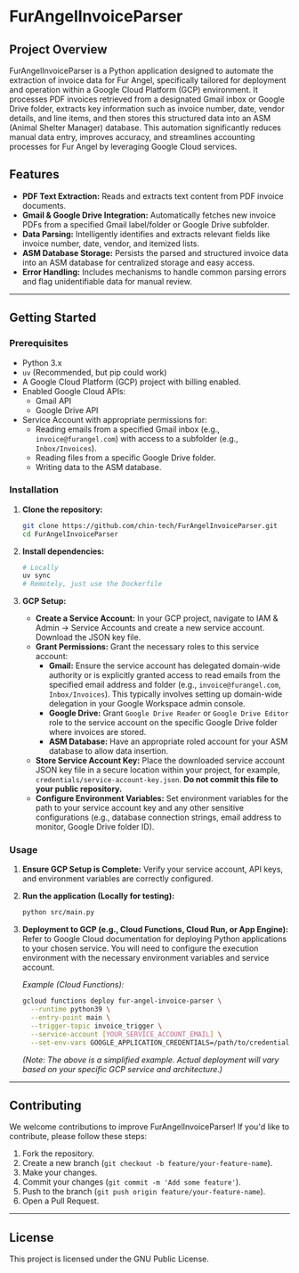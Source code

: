 # FurAngelInvoiceParser

## Project Overview

FurAngelInvoiceParser is a Python application designed to automate the extraction of invoice data for Fur Angel, specifically tailored for deployment and operation within a Google Cloud Platform (GCP) environment. It processes PDF invoices retrieved from a designated Gmail inbox or Google Drive folder, extracts key information such as invoice number, date, vendor details, and line items, and then stores this structured data into an ASM (Animal Shelter Manager) database. This automation significantly reduces manual data entry, improves accuracy, and streamlines accounting processes for Fur Angel by leveraging Google Cloud services.

## Features

  * **PDF Text Extraction:** Reads and extracts text content from PDF invoice documents.
  * **Gmail & Google Drive Integration:** Automatically fetches new invoice PDFs from a specified Gmail label/folder or Google Drive subfolder.
  * **Data Parsing:** Intelligently identifies and extracts relevant fields like invoice number, date, vendor, and itemized lists.
  * **ASM Database Storage:** Persists the parsed and structured invoice data into an ASM database for centralized storage and easy access.
  * **Error Handling:** Includes mechanisms to handle common parsing errors and flag unidentifiable data for manual review.

-----

## Getting Started

### Prerequisites

  * Python 3.x
  * `uv` (Recommended, but pip could work)
  * A Google Cloud Platform (GCP) project with billing enabled.
  * Enabled Google Cloud APIs:
      * Gmail API
      * Google Drive API
  * Service Account with appropriate permissions for:
      * Reading emails from a specified Gmail inbox (e.g., `invoice@furangel.com`) with access to a subfolder (e.g., `Inbox/Invoices`).
      * Reading files from a specific Google Drive folder.
      * Writing data to the ASM database.

### Installation

1.  **Clone the repository:**

    ```bash
    git clone https://github.com/chin-tech/FurAngelInvoiceParser.git
    cd FurAngelInvoiceParser
    ```

2.  **Install dependencies:**

    ```bash
    # Locally
    uv sync
    # Remotely, just use the Dockerfile
    ```

3.  **GCP Setup:**

      * **Create a Service Account:** In your GCP project, navigate to IAM & Admin -\> Service Accounts and create a new service account. Download the JSON key file.
      * **Grant Permissions:** Grant the necessary roles to this service account:
          * **Gmail:** Ensure the service account has delegated domain-wide authority or is explicitly granted access to read emails from the specified email address and folder (e.g., `invoice@furangel.com`, `Inbox/Invoices`). This typically involves setting up domain-wide delegation in your Google Workspace admin console.
          * **Google Drive:** Grant `Google Drive Reader` or `Google Drive Editor` role to the service account on the specific Google Drive folder where invoices are stored.
          * **ASM Database:** Have an appropriate roled account for your ASM database  to allow data insertion.
      * **Store Service Account Key:** Place the downloaded service account JSON key file in a secure location within your project, for example, `credentials/service-account-key.json`. **Do not commit this file to your public repository.**
      * **Configure Environment Variables:** Set environment variables for the path to your service account key and any other sensitive configurations (e.g., database connection strings, email address to monitor, Google Drive folder ID).

### Usage

1.  **Ensure GCP Setup is Complete:** Verify your service account, API keys, and environment variables are correctly configured.

2.  **Run the application (Locally for testing):**

    ```bash
    python src/main.py
    ```

3.  **Deployment to GCP (e.g., Cloud Functions, Cloud Run, or App Engine):**
    Refer to Google Cloud documentation for deploying Python applications to your chosen service. You will need to configure the execution environment with the necessary environment variables and service account.

    *Example (Cloud Functions):*

    ```bash
    gcloud functions deploy fur-angel-invoice-parser \
      --runtime python39 \
      --entry-point main \
      --trigger-topic invoice_trigger \
      --service-account [YOUR_SERVICE_ACCOUNT_EMAIL] \
      --set-env-vars GOOGLE_APPLICATION_CREDENTIALS=/path/to/credentials/service-account-key.json,GMAIL_EMAIL=invoice@furangel.com,DRIVE_FOLDER_ID=your_drive_folder_id,ASM_DB_CONNECTION_STRING=your_db_connection_string
    ```

    *(Note: The above is a simplified example. Actual deployment will vary based on your specific GCP service and architecture.)*

-----
## Contributing

We welcome contributions to improve FurAngelInvoiceParser\! If you'd like to contribute, please follow these steps:

1.  Fork the repository.
2.  Create a new branch (`git checkout -b feature/your-feature-name`).
3.  Make your changes.
4.  Commit your changes (`git commit -m 'Add some feature'`).
5.  Push to the branch (`git push origin feature/your-feature-name`).
6.  Open a Pull Request.

-----

## License

This project is licensed under the GNU Public License.
